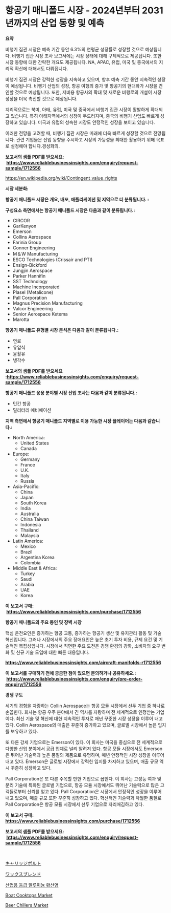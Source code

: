 <p><h1>항공기 매니폴드 시장 - 2024년부터 2031년까지의 산업 동향 및 예측</h1></p><p><strong>요약</strong></p>
<p><p>비행기 집관 시장은 예측 기간 동안 6.3%의 연평균 성장률로 성장할 것으로 예상됩니다. 비행기 집관 시장 조사 보고서에는 시장 상태에 대해 구체적으로 제공됩니다. 또한 시장 동향에 대한 간략한 개요도 제공됩니다. NA, APAC, 유럽, 미국 및 중국에서의 지리적 확산에 대해서도 다뤄집니다.</p><p>비행기 집관 시장은 강력한 성장을 지속하고 있으며, 향후 예측 기간 동안 지속적인 성장이 예상됩니다. 비행기 산업의 성장, 항공 여행의 증가 및 항공기의 현대화가 시장을 견인할 것으로 예상됩니다. 또한, 저비용 항공사의 확대 및 새로운 비행로의 개설이 시장 성장을 더욱 촉진할 것으로 예상됩니다.</p><p>지리적으로는 북미, 아태, 유럽, 미국 및 중국에서 비행기 집관 시장이 활발하게 확대되고 있습니다. 특히 아태지역에서의 성장이 두드러지며, 중국의 비행기 산업도 빠르게 성장하고 있습니다. 미국과 유럽의 성숙한 시장도 안정적인 성장을 보이고 있습니다.</p><p>이러한 전망을 고려할 때, 비행기 집관 시장은 미래에 더욱 빠르게 성장할 것으로 전망됩니다. 관련 기업들은 산업 동향을 주시하고 시장의 가능성을 최대한 활용하기 위해 목표로 설정해야 합니다.경성화의.</p></p>
<p><strong>보고서의 샘플 PDF를 받으세요: &nbsp;<a href="https://www.reliablebusinessinsights.com/enquiry/request-sample/1712556">https://www.reliablebusinessinsights.com/enquiry/request-sample/1712556</a></strong></p>
<p><a href="https://en.wikipedia.org/wiki/Contingent_value_rights">https://en.wikipedia.org/wiki/Contingent_value_rights</a></p>
<p><strong>시장 세분화:</strong></p>
<p><strong> 항공기 매니폴드 시장은 개요, 배포, 애플리케이션 및 지역으로 더 분류됩니다. :</strong></p>
<p><strong>구성요소 측면에서는 항공기 매니폴드 시장은 다음과 같이 분류됩니다.:</strong></p>
<p><ul><li>CIRCOR</li><li>GarKenyon</li><li>Emerson</li><li>Collins Aerospace</li><li>Farinia Group</li><li>Conner Engineering</li><li>M＆W Manufacturing</li><li>ESCO Technologies (Crissair and PTI)</li><li>Ensign-Bickford</li><li>Jungjin Aerospace</li><li>Parker Hannifin</li><li>SST Technology</li><li>Machine Incorporated</li><li>Plasel (Metalicone)</li><li>Pall Corporation</li><li>Magnus Precision Manufacturing</li><li>Valcor Engineering</li><li>Senior Aerospace Ketema</li><li>Marotta</li></ul></p>
<p><strong> 항공기 매니폴드 유형별 시장 분석은 다음과 같이 분류됩니다.:</strong></p>
<p><ul><li>연료</li><li>유압식</li><li>윤활유</li><li>냉각수</li></ul></p>
<p><strong>보고서의 샘플 PDF를 받으세요 :<a href="https://www.reliablebusinessinsights.com/enquiry/request-sample/1712556">https://www.reliablebusinessinsights.com/enquiry/request-sample/1712556</a></strong></p>
<p><strong> 항공기 매니폴드 응용 분야별 시장 산업 조사는 다음과 같이 분류됩니다.:</strong></p>
<p><ul><li>민간 항공</li><li>밀리터리 에비에이션</li></ul></p>
<p><strong>지역 측면에서 항공기 매니폴드 지역별로 이용 가능한 시장 플레이어는 다음과 같습니다.:</strong></p>
<p><ul>
    <li>
        North America:
        <ul>
            <li>United States</li>
            <li>Canada</li>
        </ul>
    </li>
    <li>
        Europe:
        <ul>
            <li>Germany</li>
            <li>France</li>
            <li>U.K.</li>
            <li>Italy</li>
            <li>Russia</li>
        </ul>
    </li>
    <li>
        Asia-Pacific:
        <ul>
            <li>China</li>
            <li>Japan</li>
            <li>South Korea</li>
            <li>India</li>
            <li>Australia</li>
            <li>China Taiwan</li>
            <li>Indonesia</li>
            <li>Thailand</li>
            <li>Malaysia</li>
        </ul>
    </li>
    <li>
        Latin America:
        <ul>
            <li>Mexico</li>
            <li>Brazil</li>
            <li>Argentina Korea</li>
            <li>Colombia</li>
        </ul>
    </li>
    <li>
        Middle East & Africa:
        <ul>
            <li>Turkey</li>
            <li>Saudi</li>
            <li>Arabia</li>
            <li>UAE</li>
            <li>Korea</li>
        </ul>
    </li>
    </ul></p>
<p><strong>이 보고서 구매: &nbsp;<a href="https://www.reliablebusinessinsights.com/purchase/1712556">https://www.reliablebusinessinsights.com/purchase/1712556</a></strong></p>
<p><strong>항공기 매니폴드의 주요 동인 및 장벽 시장</strong></p>
<p><p>핵심 운전요인은 증가하는 항공 교통, 증가하는 항공기 생산 및 유지관리 활동 및 기술 혁신입니다. 그러나 시장에서의 주요 장애요인은 높은 초기 투자 비용, 규제 요건 및 기술적인 복잡성입니다. 시장에서 직면한 주요 도전은 경쟁 환경의 강화, 소비자의 요구 변화 및 신규 기술 도입에 대한 빠른 대응입니다.</p></p>
<p><strong><a href="https://www.reliablebusinessinsights.com/aircraft-manifolds-r1712556">https://www.reliablebusinessinsights.com/aircraft-manifolds-r1712556</a></strong></p>
<p><strong>이 보고서를 구매하기 전에 궁금한 점이 있으면 문의하거나 공유하세요.: &nbsp;<a href="https://www.reliablebusinessinsights.com/enquiry/pre-order-enquiry/1712556">https://www.reliablebusinessinsights.com/enquiry/pre-order-enquiry/1712556</a></strong></p>
<p><strong>경쟁 구도</strong></p>
<p><p>세기의 경험을 자랑하는 Collin Aerospace는 항공 모듈 시장에서 선두 기업 중 하나로 손꼽힌다. 회사는 항공 우주 분야에서 긴 역사를 자랑하며 전 세계적으로 인정받는 기업이다. 최신 기술 및 혁신에 대한 지속적인 투자로 매년 꾸준한 시장 성장을 이루어 내고 있다. Collin Aerospace의 매출은 꾸준히 증가하고 있으며, 글로벌 시장에서 높은 입지를 보유하고 있다.</p><p>또 다른 강세 기업으로는 Emerson이 있다. 이 회사는 미국을 중심으로 전 세계적으로 다양한 산업 분야에서 공급 업체로 널리 알려져 있다. 항공 모듈 시장에서도 Emerson은 뛰어난 기술력과 높은 품질의 제품으로 유명하며, 매년 안정적인 시장 성장을 이루어 내고 있다. Emerson은 글로벌 시장에서 강력한 입지를 차지하고 있으며, 매출 규모 역시 꾸준히 성장하고 있다.</p><p>Pall Corporation은 또 다른 주목할 만한 기업으로 꼽힌다. 이 회사는 고성능 여과 및 분리 기술에 특화된 글로벌 기업으로, 항공 모듈 시장에서도 뛰어난 기술력으로 많은 고객들로부터 신뢰를 얻고 있다. Pall Corporation은 시장에서 안정적인 성장을 이루어 내고 있으며, 매출 규모 또한 꾸준히 성장하고 있다. 혁신적인 기술력과 탁월한 품질로 Pall Corporation은 항공 모듈 시장에서 선두 기업으로 자리매김하고 있다.</p></p>
<p><strong>이 보고서 구매: &nbsp; <a href="https://www.reliablebusinessinsights.com/purchase/1712556">https://www.reliablebusinessinsights.com/purchase/1712556</a></strong></p>
<p><strong>보고서의 샘플 PDF를 받으세요: &nbsp;<a href="https://www.reliablebusinessinsights.com/enquiry/request-sample/1712556">https://www.reliablebusinessinsights.com/enquiry/request-sample/1712556</a></strong><strong></strong></p>
<p>&nbsp;</p>
<p><p><a href="https://github.com/KaliMetz2023/Market-Research-Report-List-1/blob/main/8954882156913.md">キャリッジボルト</a></p><p><a href="https://github.com/JoanaNitzsche/Market-Research-Report-List-1/blob/main/2461024156912.md">ワックスブレンド</a></p><p><a href="https://github.com/hxzi07639916/Market-Research-Report-List-2/blob/main/5602207168157.md">산업용 등급 알루미늄 황산염</a></p><p><a href="https://github.com/gracielawharr/Market-Research-Report-List-1/blob/main/boat-cooktops-market.md">Boat Cooktops Market</a></p><p><a href="https://github.com/JennyferFeil2023/Market-Research-Report-List-1/blob/main/beer-chillers-market.md">Beer Chillers Market</a></p></p>